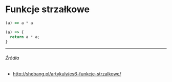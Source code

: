# Funkcje strzałkowe

```js
(a) => a * a
```

```js
(a) => { 
  return a * a;
}
```

---

###### Źródła

* http://shebang.pl/artykuly/es6-funkcje-strzalkowe/

